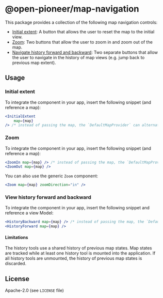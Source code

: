 # @open-pioneer/map-navigation

This package provides a collection of the following map navigation controls:

-   [Initial extent](#initial-extent): A button that allows the user to reset the map to the initial view.
-   [Zoom](#zoom): Two buttons that allow the user to zoom in and zoom out of the map.
-   [Navigate history forward and backward](#navigate-history-forward-and-backward): Two separate buttons that allow the user to navigate in the history of map views (e.g. jump back to previous map extent).

## Usage

### Initial extent

To integrate the component in your app, insert the following snippet (and reference a map):

```jsx
<InitialExtent
    map={map}
/> /* instead of passing the map, the `DefaultMapProvider` can alternatively be used */
```

### Zoom

To integrate the component in your app, insert the following snippet (and reference a map):

```jsx
<ZoomIn map={map} /> /* instead of passing the map, the `DefaultMapProvider` can alternatively be used */
<ZoomOut map={map} />
```

You can also use the generic `Zoom` component:

```jsx
<Zoom map={map} zoomDirection="in" />
```

### View history forward and backward

To integrate the component in your app, insert the following snippet and reference a view Model:

```jsx
<HistoryBackward map={map} /> /* instead of passing the map, the `DefaultMapProvider` can alternatively be used */
<HistoryForward map={map} />
```

#### Limitations

The history tools use a shared history of previous map states.
Map states are tracked while at least one history tool is mounted into the application.
If all history tools are unmounted, the history of previous map states is discarded.

## License

Apache-2.0 (see `LICENSE` file)
